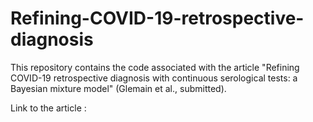 # Refining-COVID-19-retrospective-diagnosis

This repository contains the code associated with the article "Refining COVID-19 retrospective diagnosis with continuous serological tests: a Bayesian mixture model" (Glemain et al., submitted).

Link to the article :
